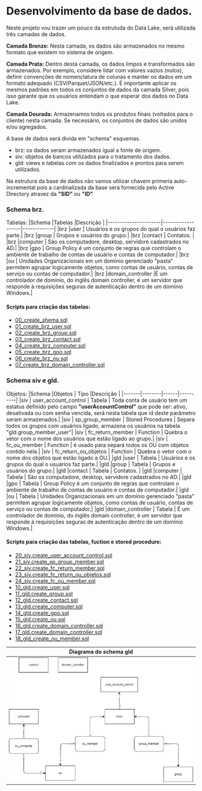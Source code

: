 # Desenvolvimento da base de dados.

Neste projeto vou trazer um pouco da estrutuda do Data Lake, será utilizada três camadas de dados.

<b>Camada Bronze:</b>  Nesta camada, os dados são armazenados no mesmo formato que existem no sistema de origem.

<b>Camada Prata:</b> Dentro desta camada, os dados limpos e transformados são armazenados. Por exemplo, considere lidar com valores vazios (nulos), definir convenções de nomenclatura de colunas e manter os dados em um formato adequado (CSV/Parquet/JSON/etc.). É importante aplicar os mesmos padrões em todos os conjuntos de dados da camada Silver, pois isso garante que os usuários entendam o que esperar dos dados no Data Lake.

<b>Camada Dourada:</b> Armazenamos todos os produtos finais (voltados para o cliente) nesta camada. Se necessário, os conjuntos de dados são unidos e/ou agregados.

A base de dados será divida em "schema" esquemas.

+ brz: os dados seram armazenados igual a fonte de origem.
+ siv: objetos de bancos utilizados para o tratamento dos dados.
+ gld: views e tabelas com os dados finalizados e prontos para serem utilizados.

Na estrutura da base de dados não vamos utilizar chavem primeria auto-incremental pois a cardinalizada da base será fornecida pelo Active Directory atravez da <b>"SID"</b> ou <b>"ID"</b>  

###  Schema brz.

Tabelas:
|Schema |Tabelas |Descrição |
|----------------------|-------------------|-------------|
|brz |user | Usuários e os grupos do qual o usuários faz parte.|
|brz |group | Grupos e usuários do grupo.|
|brz |contact | Contatos. |
|brz |computer | São os computadore, desktop, servidore cadastrados no AD.|
|brz |gpo | Group Policy é um conjunto de regras que controlam o ambiente de trabalho de contas de usuário e contas de    computador.|
|brz |ou | Unidades Organizacionais em um domínio gerenciado "pasta" permitem agrupar logicamente objetos, como contas de usuário, contas de serviço ou contas de computador.|
|brz |domain_controller |É um controlador de domínio, do inglês domain controller, é um servidor que responde à requisições seguras de autenticação dentro de um domínio Windows.|

#### Scripts para criação das tabelas:

- [00_create_shema.sql](https://github.com/maxabelardo/DBActiveDirectory/blob/main/Base_de_dados/00_create_shema.sql)
- [01_create_brz_user.sql](https://github.com/maxabelardo/DBActiveDirectory/blob/main/Base_de_dados/01_create_brz_user.sql)
- [02_create_brz_group.sql](https://github.com/maxabelardo/DBActiveDirectory/blob/main/Base_de_dados/02_create_brz_group.sql)
- [03_create_brz_contact.sql](https://github.com/maxabelardo/DBActiveDirectory/blob/main/Base_de_dados/03_create_brz_contact.sql)
- [04_create_brz_computer.sql](https://github.com/maxabelardo/DBActiveDirectory/blob/main/Base_de_dados/04_create_brz_computer.sql)
- [05_create_brz_gpo.sql](https://github.com/maxabelardo/DBActiveDirectory/blob/main/Base_de_dados/05_create_brz_gpo.sql)
- [06_create_brz_ou.sql](https://github.com/maxabelardo/DBActiveDirectory/blob/main/Base_de_dados/06_create_brz_ou.sql)
- [07_create_brz_domain_controller.sql](https://github.com/maxabelardo/DBActiveDirectory/tree/main/Base_de_dados)


###  Schema siv e gld.

Objetos:
|Schema |Objetos | Tipo |Descrição |
|-------|--------|------|----------|
|siv | user_account_control | Tabela | Toda conta de usuário tem um estatus definido pelo campo <b>"userAccountControl"</b> que pode ser: ativo, desativada ou com senha vencida, será nesta tabela que id deste parâmetro seram armazenados.|
|siv | sp_group_member  | Stored Procedures | Separa todos os grupos com usuários ligado, armazena os usuários na tabela "gld.group_member_user"|
|siv | fc_return_member | Function | Quebra o vetor com o nome dos usuários que estão ligado ao grupo.|
|siv | fc_ou_member  | Function | é usado para separá todos os OU com objetos contido nela.|
|siv | fc_return_ou_objetos | Function | Quebra o vetor com o nome dos objetos que estão ligado a OU.| 
|gld |user | Tabela |  Usuários e os grupos do qual o usuários faz parte.|
|gld |group | Tabela |  Grupos e usuários do grupo.|
|gld |contact | Tabela |  Contatos. |
|gld |computer | Tabela |  São os computadore, desktop, servidore cadastrados no AD.|
|gld |gpo | Tabela |  Group Policy é um conjunto de regras que controlam o ambiente de trabalho de contas de usuário e contas de    computador.|
|gld |ou | Tabela |  Unidades Organizacionais em um domínio gerenciado "pasta" permitem agrupar logicamente objetos, como contas de usuário, contas de serviço ou contas de computador.|
|gld |domain_controller | Tabela | É um controlador de domínio, do inglês domain controller, é um servidor que responde à requisições seguras de autenticação dentro de um domínio Windows.|


#### Scripts para criação das tabelas, fuction e stored procedure:

- [20_siv.create_user_account_control.sql]()
- [21_siv.create_sp_group_member.sql]()
- [22_siv.create_fc_return_member.sql]()
- [23_siv.create_fc_return_ou_objetos.sql]()
- [24_siv.create_fc_ou_member.sql]()
- [10_gld.create_user.sql]()
- [11_gld.create_group.sql]()
- [12_gld.create_contact.sql]()
- [13_gld.create_computer.sql]()
- [14_gld.create_gpo.sql]()
- [15_gld.create_ou.sql]()
- [16_gld.create_domain_controller.sql]()
- [17_gld.create_domain_controller.sql]()
- [18_gld_create_ou_member.sql]()



|Diagrama do schema gld|
|-|
|![image](https://github.com/maxabelardo/DBActiveDirectory/blob/main/Imagens/diagrama_gld.png?raw=true)|


